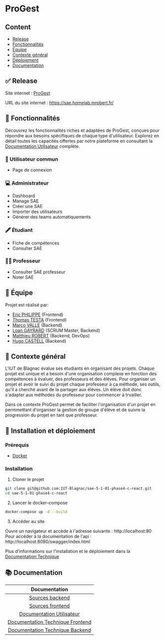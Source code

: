 # ProGest

## Content

- [Release](#-release)
- [Fonctionnalités](#-fonctionnalités)
- [Équipe](#-équipe)
- [Contexte général](#-contexte-général)
- [Déploiement](#-installation-et-déploiement)
- [Documentation](#-documentation)

## ✅ Release

Site internet : [ProGest](https://sae.homelab.mrobert.fr/)

URL du site internet : https://sae.homelab.mrobert.fr/

## 🔎 Fonctionnalités

Découvrez les fonctionnalités riches et adaptées de ProGest, conçues pour répondre aux besoins spécifiques de chaque type d'utilisateur. Explorez en détail toutes les capacités offertes par notre plateforme en consultant la [Documentation Utilisateur](./documentation/doc-utilisateur.md) complète.

### 👤​ Utilisateur commun

- Page de connexion

### ​💻​ Administrateur

- Dashboard
- Manage SAE
- Créer une SAE
- Importer des utilisateurs
- Générer des teams automatiquements

### 🖋️​ Étudiant

- Fiche de compétences
- Consulter SAE

### 🧑‍🏫​ Professeur

- Consulter SAE professeur
- Noter SAE

## 👥 Équipe

Projet est réalisé par:

- [Eric PHILIPPE](https://github.com/Eric-Philippe) (Frontend)
- [Thomas TESTA](https://github.com/SkyFriz) (Frontend)
- [Marco VALLE](https://github.com/Stemon8) (Backend)
- [Loan GAYRARD](https://github.com/Sonixray) (SCRUM Master, Backend)
- [Matthieu ROBERT](https://github.com/matthieurobert) (Backend, DevOps)
- [Hugo CASTELL](https://github.com/Hugo-CASTELL) (Backend)

## 📕 Contexte général

L'IUT de Blagnac évalue ses étudiants en organisant des projets. Chaque projet est unique et a besoin d'une organisation complexe en fonction des compétences à évaluer, des professeurs et des élèves. Pour organiser un projet et avoir le suivi du projet chaque professeur à ça méthode, ses outils, qu'il a cherché avant de la partager aux élèves. Un élève doit donc s'adapter aux méthodes du professeur pour commencer à trvailler.

Dans ce contexte ProGest permet de faciliter l'organisation d'un projet en permmettant d'organiser la gestion de groupe d'élève et de suivre la progression du projet en tant que professeur.

## 🐋 Installation et déploiement

### Prérequis

- [Docker](https://docs.docker.com/get-docker/)

### Installation

1. Cloner le projet

```bash
git clone git@github.com:IUT-Blagnac/sae-5-1-01-phase4-c-react.git
cd sae-5-1-01-phase4-c-react
```

2. Lancer le docker-compose

```bash
docker-compose up -d --build
```

3. Accéder au site

Ouvre un navigateur et accède à l'adresse suivante : http://localhost:80  
Pour accéder à la documentation de l'api : http://localhost:8080/swagger/index.html

Plus d'informations sur l'installation et le déploiement dans la [Documentation Technique](./documentation/doc-technique-back.md)

## 📚 Documentation

|                               Documentation                               |
| :-----------------------------------------------------------------------: |
|                       [Sources backend](./backend)                        |
|                      [Sources frontend](./frontend)                       |
|      [Documentation Utilisateur](./documentation/doc-utilisateur.md)      |
| [Documentation Technique Frontend](./documentation/doc-technique-back.md) |
| [Documentation Technique Backend](./documentation/doc-technique-front.md) |
